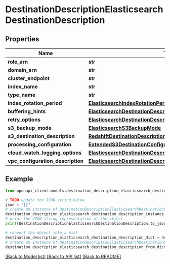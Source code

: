 # DestinationDescriptionElasticsearchDestinationDescription


## Properties

Name | Type | Description | Notes
------------ | ------------- | ------------- | -------------
**role_arn** | **str** |  | [optional] 
**domain_arn** | **str** |  | [optional] 
**cluster_endpoint** | **str** |  | [optional] 
**index_name** | **str** |  | [optional] 
**type_name** | **str** |  | [optional] 
**index_rotation_period** | [**ElasticsearchIndexRotationPeriod**](ElasticsearchIndexRotationPeriod.md) |  | [optional] 
**buffering_hints** | [**ElasticsearchDestinationDescriptionBufferingHints**](ElasticsearchDestinationDescriptionBufferingHints.md) |  | [optional] 
**retry_options** | [**ElasticsearchDestinationDescriptionRetryOptions**](ElasticsearchDestinationDescriptionRetryOptions.md) |  | [optional] 
**s3_backup_mode** | [**ElasticsearchS3BackupMode**](ElasticsearchS3BackupMode.md) |  | [optional] 
**s3_destination_description** | [**RedshiftDestinationDescriptionS3DestinationDescription**](RedshiftDestinationDescriptionS3DestinationDescription.md) |  | [optional] 
**processing_configuration** | [**ExtendedS3DestinationConfigurationProcessingConfiguration**](ExtendedS3DestinationConfigurationProcessingConfiguration.md) |  | [optional] 
**cloud_watch_logging_options** | [**ElasticsearchDestinationDescriptionCloudWatchLoggingOptions**](ElasticsearchDestinationDescriptionCloudWatchLoggingOptions.md) |  | [optional] 
**vpc_configuration_description** | [**ElasticsearchDestinationDescriptionVpcConfigurationDescription**](ElasticsearchDestinationDescriptionVpcConfigurationDescription.md) |  | [optional] 

## Example

```python
from openapi_client.models.destination_description_elasticsearch_destination_description import DestinationDescriptionElasticsearchDestinationDescription

# TODO update the JSON string below
json = "{}"
# create an instance of DestinationDescriptionElasticsearchDestinationDescription from a JSON string
destination_description_elasticsearch_destination_description_instance = DestinationDescriptionElasticsearchDestinationDescription.from_json(json)
# print the JSON string representation of the object
print(DestinationDescriptionElasticsearchDestinationDescription.to_json())

# convert the object into a dict
destination_description_elasticsearch_destination_description_dict = destination_description_elasticsearch_destination_description_instance.to_dict()
# create an instance of DestinationDescriptionElasticsearchDestinationDescription from a dict
destination_description_elasticsearch_destination_description_from_dict = DestinationDescriptionElasticsearchDestinationDescription.from_dict(destination_description_elasticsearch_destination_description_dict)
```
[[Back to Model list]](../README.md#documentation-for-models) [[Back to API list]](../README.md#documentation-for-api-endpoints) [[Back to README]](../README.md)


